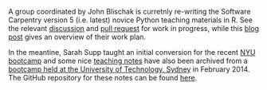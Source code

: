 A group coordinated by John Blischak is curretnly re-writing the Software Carpentry version 5 (i.e. latest) novice Python teaching materials in R. See the relevant [discussion](http://lists.software-carpentry.org/pipermail/r-discuss_lists.software-carpentry.org/) and [pull request](https://github.com/swcarpentry/bc/pull/396) for work in progress, while this [blog post](http://software-carpentry.org/blog/2014/04/novice-r-discussion-summary.html) gives an overview of their work plan. 

In the meantine, Sarah Supp taught an initial conversion for the recent [NYU bootcamp](http://swcarpentry.github.io/2014-03-17-nyu-R/) and some nice [teaching notes](http://nicercode.github.io/2014-02-18-UTS/lessons/) have also been archived from a [bootcamp held at the University of Technology, Sydney](http://nicercode.github.io/2014-02-18-UTS/) in February 2014. The GitHub repository for these notes can be found [here](https://github.com/nicercode/2014-02-18-UTS). 
